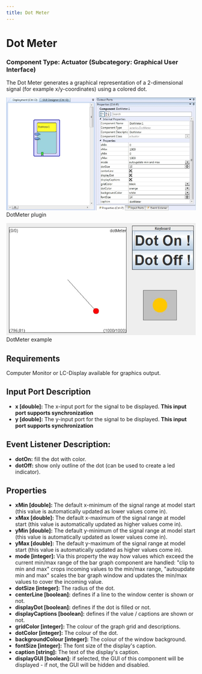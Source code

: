 ```yaml
---
title: Dot Meter
---
```


# Dot Meter

### Component Type: Actuator (Subcategory: Graphical User Interface)

The Dot Meter generates a graphical representation of a 2-dimensional signal (for example x/y-coordinates) using a colored dot.

![Screenshot: DotMeter plugin](./img/DotMeter.jpg "Screenshot: DotMeter plugin")  
DotMeter plugin

![Screenshot: DotMeter example](./img/DotMeter_example.jpg "Screenshot: DotMeter example")  
DotMeter example

## Requirements

Computer Monitor or LC-Display available for graphics output.

## Input Port Description

- **x \[double\]:** The x-input port for the signal to be displayed. **This input port supports synchronization**
- **y \[double\]:** The y-input port for the signal to be displayed. **This input port supports synchronization**

## Event Listener Description:

- **dotOn:** fill the dot with color.
- **dotOff:** show only outline of the dot (can be used to create a led indicator).

## Properties

- **xMin \[double\]:** The default x-minimum of the signal range at model start (this value is automatically updated as lower values come in).
- **xMax \[double\]:** The default x-maximum of the signal range at model start (this value is automatically updated as higher values come in).
- **yMin \[double\]:** The default y-minimum of the signal range at model start (this value is automatically updated as lower values come in).
- **yMax \[double\]:** The default y-maximum of the signal range at model start (this value is automatically updated as higher values come in).
- **mode \[integer\]:** Via this property the way how values which exceed the current min/max range of the bar graph component are handled: "clip to min and max" crops incoming values to the min/max range, "autoupdate min and max" scales the bar graph window and updates the min/max values to cover the incoming value.
- **dotSize \[integer\]:** The radius of the dot.
- **centerLine \[boolean\]:** defines if a line to the window center is shown or not.
- **displayDot \[boolean\]:** defines if the dot is filled or not.
- **displayCaptions \[boolean\]:** defines if the value / captions are shown or not.
- **gridColor \[integer\]:** The colour of the graph grid and descriptions.
- **dotColor \[integer\]:** The colour of the dot.
- **backgroundColour \[integer\]:** The colour of the window background.
- **fontSize \[integer\]:** The font size of the display's caption.
- **caption \[string\]:** The text of the display's caption.
- **displayGUI \[boolean\]:** if selected, the GUI of this component will be displayed - if not, the GUI will be hidden and disabled.

